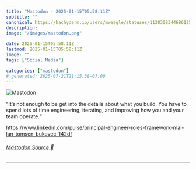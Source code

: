 ```yaml
---
title: "Mastodon - 2025-01-15T05:58:11Z"
subtitle: ""
canonical: https://hachyderm.io/users/mweagle/statuses/113830834468612595
description:
image: "/images/mastodon.png"

date: 2025-01-15T05:58:11Z
lastmod: 2025-01-15T05:58:11Z
image: ""
tags: ["Social Media"]

categories: ["mastodon"]
# generated: 2025-07-21T21:15:38-07:00
---
```

![Mastodon](/images/mastodon.png)

<p>“It’s not enough to be get into the details about what you build. You have to spend lots of time engineering, iterating, and improving how you and your team operate.“</p><p><a href="https://www.linkedin.com/pulse/principal-engineer-roles-framework-mai-lan-tomsen-bukovec-142df" target="_blank" rel="nofollow noopener noreferrer" translate="no"><span class="invisible">https://www.</span><span class="ellipsis">linkedin.com/pulse/principal-e</span><span class="invisible">ngineer-roles-framework-mai-lan-tomsen-bukovec-142df</span></a></p>


###### [Mastodon Source 🐘](https://hachyderm.io/@mweagle/113830834468612595)

___
